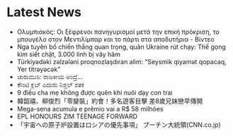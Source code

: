 # Latest News
-  Ολυμπιακός: Οι ξέφρενοι πανηγυρισμοί μετά την επική πρόκριση, το μπουγέλο στον Μεντιλίμπαρ και το πάρτι στα αποδυτήρια - Βίντεο
-  Nga tuyên bố chiến thắng quan trọng, quân Ukraine rút chạy: Thế gọng kìm siết chặt, 3.000 lính bị vây hãm
-  Türkiyədəki zəlzələni proqnozlaşdıran alim: “Seysmik qiyamət qopacaq, Yer titrəyəcək”
-  ಚುರುಮುರಿ: ರಾಜಕೀಯ ಅಂದ್ರೆ...
-  ಕೌಂಟಿ ಕ್ಲಬ್‌ ಎದುರು ನಿಶ್ಚಲ್ ಶತಕ
-  9 điều cha mẹ không được quên khi nuôi dạy con trai
-  韓韶禧、柳俊烈「零變裝」約會！多名遊客目擊 差8歲兄妹戀早傳開
-  Mega-sena acumula e prêmio vai a R$ 58 milhões
-  EPL HONOURS ZIM TEENAGE FORWARD
-  「宇宙への原子炉設置はロシアの優先事項」 プーチン大統領(CNN.co.jp)
